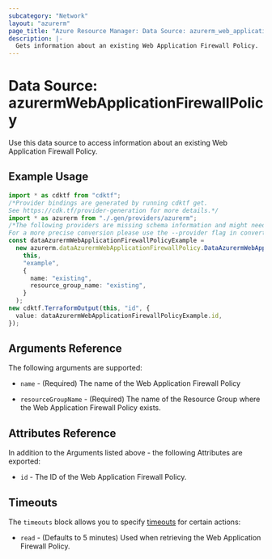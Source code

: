 ```yaml
---
subcategory: "Network"
layout: "azurerm"
page_title: "Azure Resource Manager: Data Source: azurerm_web_application_firewall_policy"
description: |-
  Gets information about an existing Web Application Firewall Policy.
---
```


# Data Source: azurermWebApplicationFirewallPolicy

Use this data source to access information about an existing Web Application Firewall Policy.

## Example Usage

```typescript
import * as cdktf from "cdktf";
/*Provider bindings are generated by running cdktf get.
See https://cdk.tf/provider-generation for more details.*/
import * as azurerm from "./.gen/providers/azurerm";
/*The following providers are missing schema information and might need manual adjustments to synthesize correctly: azurerm.
For a more precise conversion please use the --provider flag in convert.*/
const dataAzurermWebApplicationFirewallPolicyExample =
  new azurerm.dataAzurermWebApplicationFirewallPolicy.DataAzurermWebApplicationFirewallPolicy(
    this,
    "example",
    {
      name: "existing",
      resource_group_name: "existing",
    }
  );
new cdktf.TerraformOutput(this, "id", {
  value: dataAzurermWebApplicationFirewallPolicyExample.id,
});

```

## Arguments Reference

The following arguments are supported:

*   `name` - (Required) The name of the Web Application Firewall Policy

*   `resourceGroupName` - (Required) The name of the Resource Group where the Web Application Firewall Policy exists.

## Attributes Reference

In addition to the Arguments listed above - the following Attributes are exported:

* `id` - The ID of the Web Application Firewall Policy.

## Timeouts

The `timeouts` block allows you to specify [timeouts](https://www.terraform.io/language/resources/syntax#operation-timeouts) for certain actions:

* `read` - (Defaults to 5 minutes) Used when retrieving the Web Application Firewall Policy.
